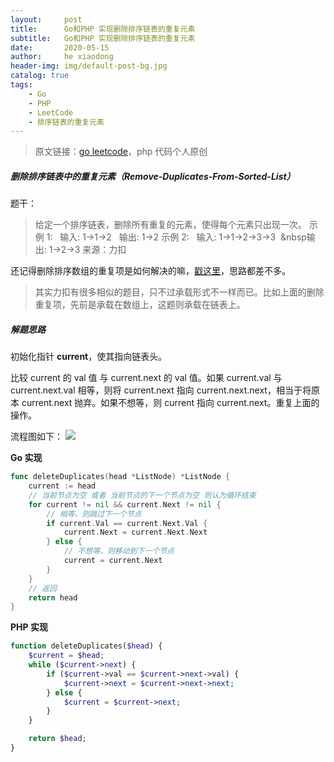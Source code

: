 ```yaml
---
layout:     post
title:      Go和PHP 实现删除排序链表的重复元素
subtitle:   Go和PHP 实现删除排序链表的重复元素
date:       2020-05-15
author:     he xiaodong
header-img: img/default-post-bg.jpg
catalog: true
tags:
    - Go
    - PHP
    - LeetCode
    - 排序链表的重复元素
---
```


> 原文链接：[go leetcode](https://github.com/wx-satellite/learning-algorithm)，php 代码个人原创

##### 删除排序链表中的重复元素（Remove-Duplicates-From-Sorted-List）
题干：
>给定一个排序链表，删除所有重复的元素，使得每个元素只出现一次。
示例 1:
&nbsp;&nbsp;输入: 1->1->2
&nbsp;&nbsp;输出: 1->2
示例 2:
&nbsp;&nbsp;输入: 1->1->2->3->3
&nbsp;&nbsp输出: 1->2->3
来源：力扣

还记得删除排序数组的重复项是如何解决的嘛，[戳这里](https://learnku.com/articles/43366 "戳这里")，思路都差不多。
> 其实力扣有很多相似的题目，只不过承载形式不一样而已。比如上面的删除重复项，先前是承载在数组上，这题则承载在链表上。

##### 解题思路
初始化指针 **current**，使其指向链表头。

比较 current 的 val 值 与 current.next 的 val 值。如果 current.val 与 current.next.val 相等，则将 current.next 指向 current.next.next，相当于将原本 current.next 抛弃。如果不想等，则 current 指向 current.next。重复上面的操作。

流程图如下：
![](https://cdn.learnku.com/uploads/images/202005/13/21280/OCLACYrif6.jpg!large)


**Go 实现**
```go
func deleteDuplicates(head *ListNode) *ListNode {
    current := head
    // 当前节点为空 或者 当前节点的下一个节点为空 则认为循环结束
    for current != nil && current.Next != nil {
        // 相等，则跳过下一个节点
        if current.Val == current.Next.Val {
            current.Next = current.Next.Next
        } else {
            // 不想等，则移动到下一个节点
            current = current.Next
        }
    }
    // 返回
    return head
}
```


**PHP 实现**
```php
function deleteDuplicates($head) {
    $current = $head;
    while ($current->next) {
        if ($current->val == $current->next->val) {
            $current->next = $current->next->next;
        } else {
            $current = $current->next;
        }
    }

    return $head;
}
```
